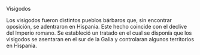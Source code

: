Visigodos





Los visigodos fueron distintos pueblos bárbaros que, sin encontrar oposición, se adentraron en Hispania. 
Este hecho coincide con el declive del Imperio romano. 
Se estableció un tratado en el cual se disponía que los visigodos se asentaran en el sur de
la Galia y controlaran algunos territorios en Hispania.
